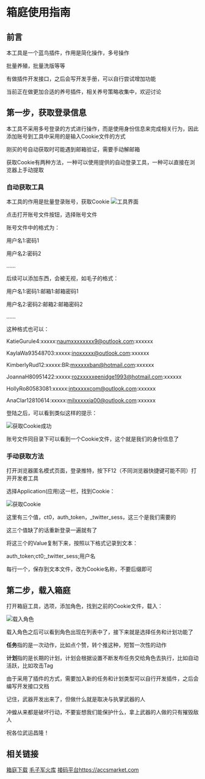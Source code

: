 # 箱庭使用指南
## 前言
本工具是一个蓝鸟插件，作用是简化操作，多号操作

批量养殖，批量洗版等等

有做插件开发接口，之后会写开发手册，可以自行尝试增加功能

当前正在做更加合适的养号插件，相关养号策略收集中，欢迎讨论

## 第一步，获取登录信息
本工具不采用多号登录的方式进行操作，而是使用身份信息来完成相关行为，因此添加账号到工具中采用的是输入Cookie文件的方式

刚买的号自动获取时可能遇到邮箱验证，需要手动解邮箱

获取Cookie有两种方法，一种可以使用提供的自动登录工具，一种可以直接在浏览器上手动提取

### 自动获取工具
本工具的作用是批量登录账号，获取Cookie
![工具界面](https://github.com/MengLuwa/XiangTing/blob/master/Image/自动登录工具界面.png)

点击打开账号文件按钮，选择账号文件

账号文件中的格式为：

用户名1:密码1

用户名2:密码2

……

后续可以添加东西，会被无视，如毛子的格式：

用户名1:密码1:邮箱1:邮箱密码1

用户名2:密码2:邮箱2:邮箱密码2

……

这种格式也可以：

KatieGurule4:xxxxx:naumxxxxxxxx9@outlook.com:xxxxxx

KaylaWa93548703:xxxxx:inoxxxxx@outlook.com:xxxxxx

KimberlyRud12:xxxxx:BR:mxxxxxban@hotmail.com:xxxxxx

JoannaH80951422:xxxxx:rozxxxxxeenidge1993@hotmail.com:xxxxxx

HollyRo80583081:xxxxx:intxxxxxcom@outlook.com:xxxxxx

AnaClar12810614:xxxxx:milxxxxxia00@outlook.com:xxxxxx

登陆之后，可以看到类似这样的提示：

![获取Cookie成功](https://github.com/MengLuwa/XiangTing/blob/master/Image/获取Cookie成功.png)

账号文件同目录下可以看到一个Cookie文件，这个就是我们的身份信息了

### 手动获取方法
打开浏览器匿名模式页面，登录推特，按下F12（不同浏览器快捷键可能不同）打开开发者工具

选择Application(应用)这一栏，找到Cookie：

![获取Cookie](https://github.com/MengLuwa/XiangTing/blob/master/Image/获取Cookie.png)

这里有三个值，ct0，auth_token，_twitter_sess，这三个是我们需要的

这三个值缺了的话重新登录一遍就有了

将这三个的Value复制下来，按照以下格式记录到文本：

auth_token;ct0;_twitter_sess;用户名

每行一个，保存到文本文件，改为Cookie名称，不要后缀即可

## 第二步，载入箱庭
打开箱庭工具，选项，添加角色，找到之前的Cookie文件，载入：

![载入角色](https://github.com/MengLuwa/XiangTing/blob/master/Image/载入角色.png)

载入角色之后可以看到角色出现在列表中了，接下来就是选择任务和计划功能了

**任务**指的是一次动作，比如点个赞，转个推这种，短暂一次性的动作

**计划**指的是长期的计划，计划会根据设置不断发布任务交给角色去执行，比如自动活跃，比如攻击Tag

由于采用了插件的方式，需要加入新的任务和计划类型可以自行开发插件，之后会编写开发接口文档

记住，武器开发出来了，但做什么就是取决与执掌武器的人

冲蝗从来都是破坏行动，不要妄想我们能保护什么，拿上武器的人做的只有摧毁敌人

祝各位武运昌隆！

## 相关链接
[箱庭下载](https://github.com/MengLuwa/XiangTing/releases/tag/箱庭v1.0.0)
[毛子军火库](https://accsmarket.com)
[接码平台](https://smspva.com)https://accsmarket.com
